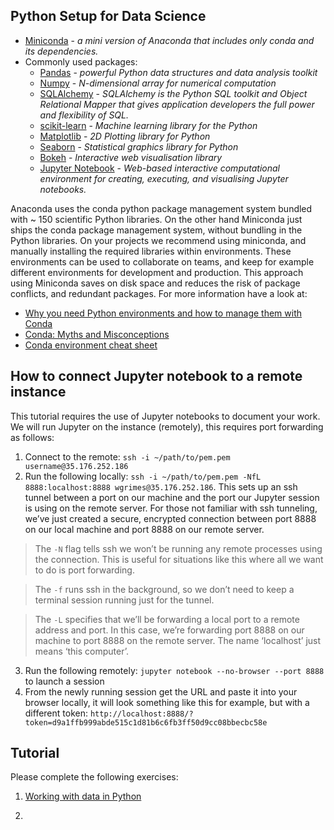 ## Python Setup for Data Science 
* [Miniconda](https://conda.io/miniconda.html) - _a mini version of Anaconda that includes only conda and its dependencies._
* Commonly used packages:
   * [Pandas](https://pandas.pydata.org/) - _powerful Python data structures and data analysis toolkit_
   * [Numpy](http://www.numpy.org/) - _N-dimensional array for numerical computation_
   * [SQLAlchemy](http://www.numpy.org/) - _SQLAlchemy is the Python SQL toolkit and Object Relational Mapper that gives application developers the full power and flexibility of SQL._
   * [scikit-learn](http://scikit-learn.org/stable/) - _Machine learning library for the Python_
   * [Matplotlib](https://matplotlib.org/) - _2D Plotting library for Python_
   * [Seaborn](https://seaborn.pydata.org/) - _Statistical graphics library for Python_
   * [Bokeh](https://bokeh.pydata.org/en/latest/) - _Interactive web visualisation library_
   * [Jupyter Notebook](http://jupyter.org/) - _Web-based interactive computational environment for creating, executing, and visualising Jupyter notebooks._

Anaconda uses the conda python package management system bundled with ~ 150 scientific Python libraries. On the other hand Miniconda just ships the conda package management system, without bundling in the Python libraries. On your projects we recommend using miniconda, and manually installing the required libraries within environments. These environments can be used to collaborate on teams, and keep for example different environments for development and production. This approach using Miniconda saves on disk space and reduces the risk of package conflicts, and redundant packages. For more information have a look at:

* [Why you need Python environments and how to manage them with Conda](https://medium.freecodecamp.org/why-you-need-python-environments-and-how-to-manage-them-with-conda-85f155f4353c)
* [Conda: Myths and Misconceptions](http://jakevdp.github.io/blog/2016/08/25/conda-myths-and-misconceptions/)
* [Conda environment cheat sheet](http://know.continuum.io/rs/387-XNW-688/images/conda-cheatsheet.pdf?mkt_tok=eyJpIjoiWkRJNU1UZzBOV0ptTnpsayIsInQiOiJ6K3VQQkhtSUMrcGxoSUwxd0IxTkxFWUxpa052UnVlak1FK1RMRm1kcWplN1pDdlZIbWZWUWFpTmtFTHFYK0gxRzRMb1c1K3ViZnBoa21yZjhzaUlUMzlxM1NpMGdRSHl1VlJTMHcyeWZvYz0ifQ%3D%3D)

## How to connect Jupyter notebook to a remote instance
This tutorial requires the use of Jupyter notebooks to document your work. We will run Jupyter on the instance (remotely), this requires port forwarding  as follows:

1. Connect to the remote: `ssh -i ~/path/to/pem.pem username@35.176.252.186`
2. Run the following locally: `ssh -i ~/path/to/pem.pem -NfL 8888:localhost:8888 wgrimes@35.176.252.186`. 
This sets up an ssh tunnel between a port on our machine and the port our Jupyter session is using on the remote server. For those not familiar with ssh tunneling, we’ve just created a secure, encrypted connection between port 8888 on our local machine and port 8888 on our remote server. 

> The `-N` flag tells ssh we won’t be running any remote processes using the connection. This is useful for situations like this where all we want to do is port forwarding.

> The `-f` runs ssh in the background, so we don’t need to keep a terminal session running just for the tunnel.

> The `-L` specifies that we’ll be forwarding a local port to a remote address and port. In this case, we’re forwarding port 8888 on our machine to port 8888 on the remote server. The name ‘localhost’ just means ‘this computer’.

3. Run the following remotely: `jupyter notebook --no-browser --port 8888` to launch a session
4. From the newly running session get the URL and paste it into your browser locally, it will look something like this for example, but with a different token: `http://localhost:8888/?token=d9a1ffb999abde515c1d81b6c6fb3ff50d9cc08bbecbc58e`

## Tutorial
Please complete the following exercises:

1. [Working with data in Python](./working_with_data_in_python.ipynb)

2. 
